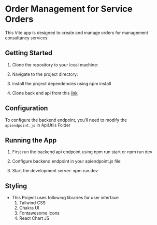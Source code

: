 # Order Management for Service Orders

This Vite app is designed to create and manage orders for management consultancy services

## Getting Started

1. Clone the repository to your local machine:

2. Navigate to the project directory:

3. Install the project dependencies using npm install

4. Clone back end api from this [link](https://github.com/adithyan-sivaraman/finorders-backend)

## Configuration

To configure the backend endpoint, you'll need to modify the `apiendpoint.js` in ApiUtils Folder

## Running the App

1. First run the backend api endpoint using npm run start or npm run dev

2. Configure backend endpoint in your apiendpoint.js file

3. Start the development server: npm run dev

## Styling

- This Project uses following libraries for user interface
    1. Tailwind CSS
    2. Chakra UI
    3. Fontawesome Icons
    4. React Chart JS

